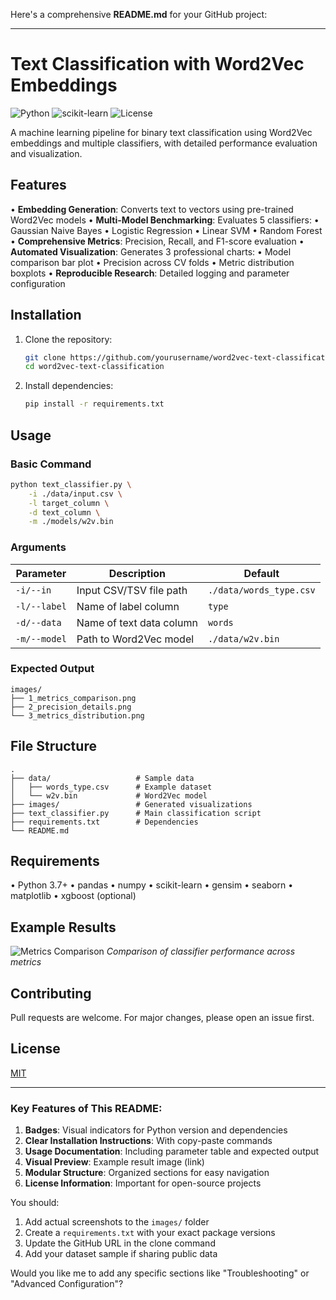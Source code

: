 Here's a comprehensive **README.md** for your GitHub project:

---

# Text Classification with Word2Vec Embeddings

![Python](https://img.shields.io/badge/Python-3.7+-blue.svg)
![scikit-learn](https://img.shields.io/badge/scikit--learn-1.0+-orange.svg)
![License](https://img.shields.io/badge/License-MIT-green.svg)

A machine learning pipeline for binary text classification using Word2Vec embeddings and multiple classifiers, with detailed performance evaluation and visualization.

## Features

• **Embedding Generation**: Converts text to vectors using pre-trained Word2Vec models
• **Multi-Model Benchmarking**: Evaluates 5 classifiers:
  • Gaussian Naive Bayes
  • Logistic Regression
  • Linear SVM
  • Random Forest
• **Comprehensive Metrics**: Precision, Recall, and F1-score evaluation
• **Automated Visualization**: Generates 3 professional charts:
  • Model comparison bar plot
  • Precision across CV folds
  • Metric distribution boxplots
• **Reproducible Research**: Detailed logging and parameter configuration

## Installation

1. Clone the repository:
   ```bash
   git clone https://github.com/yourusername/word2vec-text-classification.git
   cd word2vec-text-classification
   ```

2. Install dependencies:
   ```bash
   pip install -r requirements.txt
   ```

## Usage

### Basic Command
```bash
python text_classifier.py \
    -i ./data/input.csv \
    -l target_column \
    -d text_column \
    -m ./models/w2v.bin
```

### Arguments
| Parameter | Description | Default |
|-----------|-------------|---------|
| `-i/--in` | Input CSV/TSV file path | `./data/words_type.csv` |
| `-l/--label` | Name of label column | `type` |
| `-d/--data` | Name of text data column | `words` |
| `-m/--model` | Path to Word2Vec model | `./data/w2v.bin` |

### Expected Output
```
images/
├── 1_metrics_comparison.png
├── 2_precision_details.png
└── 3_metrics_distribution.png
```

## File Structure
```
.
├── data/                   # Sample data
│   ├── words_type.csv      # Example dataset
│   └── w2v.bin             # Word2Vec model
├── images/                 # Generated visualizations
├── text_classifier.py      # Main classification script
├── requirements.txt        # Dependencies
└── README.md
```

## Requirements
• Python 3.7+
• pandas
• numpy
• scikit-learn
• gensim
• seaborn
• matplotlib
• xgboost (optional)

## Example Results

![Metrics Comparison](images/1_metrics_comparison.png)
*Comparison of classifier performance across metrics*

## Contributing
Pull requests are welcome. For major changes, please open an issue first.

## License
[MIT](https://choosealicense.com/licenses/mit/)

---

### Key Features of This README:
1. **Badges**: Visual indicators for Python version and dependencies
2. **Clear Installation Instructions**: With copy-paste commands
3. **Usage Documentation**: Including parameter table and expected output
4. **Visual Preview**: Example result image (link)
5. **Modular Structure**: Organized sections for easy navigation
6. **License Information**: Important for open-source projects

You should:
1. Add actual screenshots to the `images/` folder
2. Create a `requirements.txt` with your exact package versions
3. Update the GitHub URL in the clone command
4. Add your dataset sample if sharing public data

Would you like me to add any specific sections like "Troubleshooting" or "Advanced Configuration"?